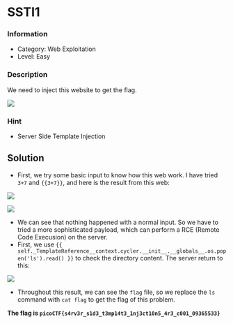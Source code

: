 # SSTI1

### Information
- Category: Web Exploitation
- Level: Easy

### Description
We need to inject this website to get the flag.

![](https://media.discordapp.net/attachments/961544480366931969/1432623415159947357/image.png?ex=6901ba07&is=69006887&hm=847e4adf11bdbc3c01420750ac191d47aa0f44f9de7bfc986a01ced1b2627424&=&format=webp&quality=lossless&width=754&height=255)

### Hint
- Server Side Template Injection

## Solution
- First, we try some basic input to know how this web work. I have tried `3+7` and `{{3+7}}`, and here is the result from this web:

![](https://media.discordapp.net/attachments/961544480366931969/1432624120138436658/image.png?ex=6901baaf&is=6900692f&hm=62ef1853bca8567388714ea9369df7a46d0d5ca308d89d0e04e61dcd8d35ecaf&=&format=webp&quality=lossless&width=606&height=326)

![](https://media.discordapp.net/attachments/961544480366931969/1432624204511055973/image.png?ex=6901bac3&is=69006943&hm=f9027caf12496333e4aeb5dd6ab3c4c8f553c483228000d3afbe5ab478f7d94e&=&format=webp&quality=lossless&width=543&height=421)

- We can see that nothing happened with a normal input. So we have to tried a more sophisticated payload, which can perform a RCE (Remote Code Execusion) on the server.
- First, we use `{{ self._TemplateReference__context.cycler.__init__.__globals__.os.popen('ls').read() }}` to check the directory content. The server return to this:

![](https://media.discordapp.net/attachments/961544480366931969/1432625481055866920/image.png?ex=6901bbf3&is=69006a73&hm=28934f12a925a73b3d8124bcf133b15bc79a29e77e990c27d115da5924349ccf&=&format=webp&quality=lossless&width=1774&height=493)

- Throughout this result, we can see the `flag` file, so we replace the `ls` command with `cat flag` to get the flag of this problem. 

**The flag is `picoCTF{s4rv3r_s1d3_t3mp14t3_1nj3ct10n5_4r3_c001_09365533}`**
